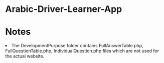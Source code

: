 # Arabic-Driver-Learner-App
# Notes 
<li>The DevelopmentPurpose folder contains FullAnswerTable.php, FullQuestionTable.php, IndividualQuestion.php files which are not used for the actual website. </li>

